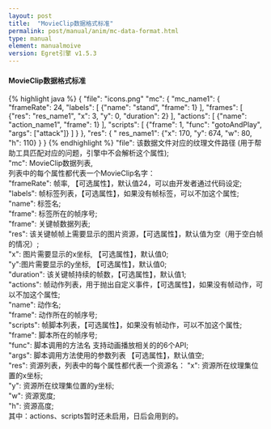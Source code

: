 ```yaml
---
layout: post
title:  "MovieClip数据格式标准"
permalink: post/manual/anim/mc-data-format.html
type: manual
element: manualmoive
version: Egret引擎 v1.5.3
---
```


#### MovieClip数据格式标准


{% highlight java %}
{
   "file": "icons.png"
   "mc": {
      "mc_name1": {
         "frameRate": 24,
         "labels": [
            {"name": "stand", "frame": 1}
         ],
         "frames": [
            {"res": "res_name1", "x": 3, "y": 0, "duration": 2}
         ],
         "actions": [
            {"name": "action_name1", "frame": 1}
         ],
         "scripts": [
            {"frame": 1, "func": "gotoAndPlay", "args": ["attack"]}
         ]
      }
   },
   "res": {
      " res_name1": {"x": 170, "y": 674, "w": 80, "h": 110}
   }
}
{% endhighlight %}
"file": 该数据文件对应的纹理文件路径 (用于帮助工具匹配对应的问题，引擎中不会解析这个属性);  
"mc": MovieClip数据列表,     
列表中的每个属性都代表一个MovieClip名字：    
"frameRate": 帧率, 【可选属性】，默认值24，可以由开发者通过代码设定;  
"labels": 帧标签列表，【可选属性】，如果没有帧标签，可以不加这个属性;  
"name": 标签名;  
"frame": 标签所在的帧序号;  
"frame": 关键帧数据列表;  
"res": 该关键帧帧上需要显示的图片资源，【可选属性】，默认值为空（用于空白帧的情况）;  
"x": 图片需要显示的x坐标, 【可选属性】，默认值0;  
"y":图片需要显示的y坐标, 【可选属性】，默认值0;  
"duration": 该关键帧持续的帧数，【可选属性】，默认值1;  
"actions": 帧动作列表，用于抛出自定义事件，【可选属性】，如果没有帧动作，可以不加这个属性;  
"name": 动作名;  
"frame": 动作所在的帧序号;  
"scripts": 帧脚本列表，【可选属性】，如果没有帧动作，可以不加这个属性;  
"frame": 脚本所在的帧序号;  
"func": 脚本调用的方法名 支持动画播放相关的的6个API;  
"args": 脚本调用方法使用的参数列表 【可选属性】，默认值空;  
"res": 资源列表，列表中的每个属性都代表一个资源名：
"x": 资源所在纹理集位置的x坐标;  
"y": 资源所在纹理集位置的y坐标;  
"w": 资源宽度;  
"h": 资源高度;  
其中：actions、scripts暂时还未启用，日后会用到的。   
    


